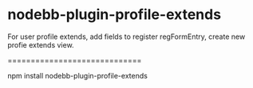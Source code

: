 nodebb-plugin-profile-extends
=============================

For user profile extends, add fields to register regFormEntry, create new profie extends view.

=============================

npm install nodebb-plugin-profile-extends
